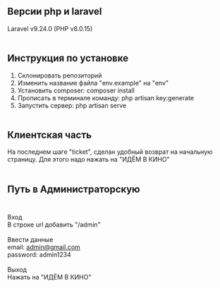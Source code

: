 ## Версии php и laravel <br>
Laravel v9.24.0 (PHP v8.0.15) <br><br>
## Инструкция по установке <br>
1. Склонировать репозиторий <br>
2. Изменить название файла "env.example" на "env" <br>
3. Установить composer: composer install <br>
4. Прописать в терминале команду: php artisan key:generate <br>
5. Запустить сервер: php artisan serve <br><br>
## Клиентская часть<br>
На последнем шаге "ticket", сделан удобный возврат на начальную страницу. Для этого надо нажать на "ИДЁМ В КИНО"<br><br>
## Путь в Администраторскую <br><br>
Вход <br>
В строке url добавить "/admin" <br><br>
Ввести данные<br>
email: admin@gmail.com <br>
password: admin1234 <br><br>
Выход <br>
Нажать на "ИДЁМ В КИНО"
